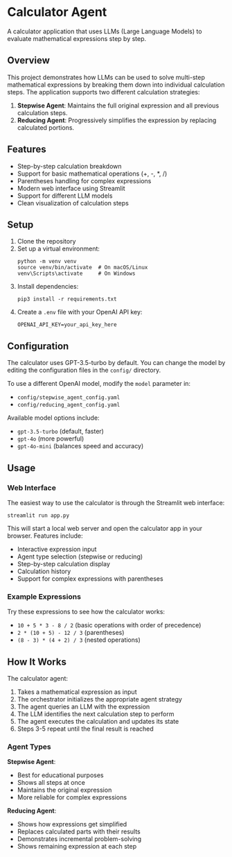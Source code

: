 # Calculator Agent

A calculator application that uses LLMs (Large Language Models) to evaluate mathematical expressions step by step.

## Overview

This project demonstrates how LLMs can be used to solve multi-step mathematical expressions by breaking them down into individual calculation steps. The application supports two different calculation strategies:

1. **Stepwise Agent**: Maintains the full original expression and all previous calculation steps.
2. **Reducing Agent**: Progressively simplifies the expression by replacing calculated portions.

## Features

- Step-by-step calculation breakdown
- Support for basic mathematical operations (+, -, *, /)
- Parentheses handling for complex expressions
- Modern web interface using Streamlit
- Support for different LLM models
- Clean visualization of calculation steps

## Setup

1. Clone the repository
2. Set up a virtual environment:
   ```
   python -m venv venv
   source venv/bin/activate  # On macOS/Linux
   venv\Scripts\activate     # On Windows
   ```
3. Install dependencies:
   ```
   pip3 install -r requirements.txt
   ```
4. Create a `.env` file with your OpenAI API key:
   ```
   OPENAI_API_KEY=your_api_key_here
   ```
   
## Configuration

The calculator uses GPT-3.5-turbo by default. You can change the model by editing the configuration files in the `config/` directory.

To use a different OpenAI model, modify the `model` parameter in:
- `config/stepwise_agent_config.yaml` 
- `config/reducing_agent_config.yaml`

Available model options include:
- `gpt-3.5-turbo` (default, faster)
- `gpt-4o` (more powerful)
- `gpt-4o-mini` (balances speed and accuracy)

## Usage

### Web Interface

The easiest way to use the calculator is through the Streamlit web interface:

```
streamlit run app.py
```

This will start a local web server and open the calculator app in your browser. Features include:
- Interactive expression input
- Agent type selection (stepwise or reducing)
- Step-by-step calculation display
- Calculation history
- Support for complex expressions with parentheses

### Example Expressions

Try these expressions to see how the calculator works:
- `10 + 5 * 3 - 8 / 2` (basic operations with order of precedence)
- `2 * (10 + 5) - 12 / 3` (parentheses)
- `(8 - 3) * (4 + 2) / 3` (nested operations)

## How It Works

The calculator agent:

1. Takes a mathematical expression as input
2. The orchestrator initializes the appropriate agent strategy
3. The agent queries an LLM with the expression
4. The LLM identifies the next calculation step to perform
5. The agent executes the calculation and updates its state
6. Steps 3-5 repeat until the final result is reached

### Agent Types

**Stepwise Agent**:
- Best for educational purposes
- Shows all steps at once
- Maintains the original expression
- More reliable for complex expressions

**Reducing Agent**:
- Shows how expressions get simplified
- Replaces calculated parts with their results
- Demonstrates incremental problem-solving
- Shows remaining expression at each step